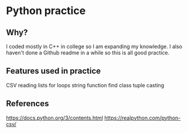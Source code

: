 # Python practice

## Why?
I coded mostly in C++ in college so I am expanding my knowledge. I also haven't done a Github readme in a while so this is all good practice.

## Features used in practice
CSV reading
lists
for loops
string function find
class
tuple
casting

## References
https://docs.python.org/3/contents.html
https://realpython.com/python-csv/
